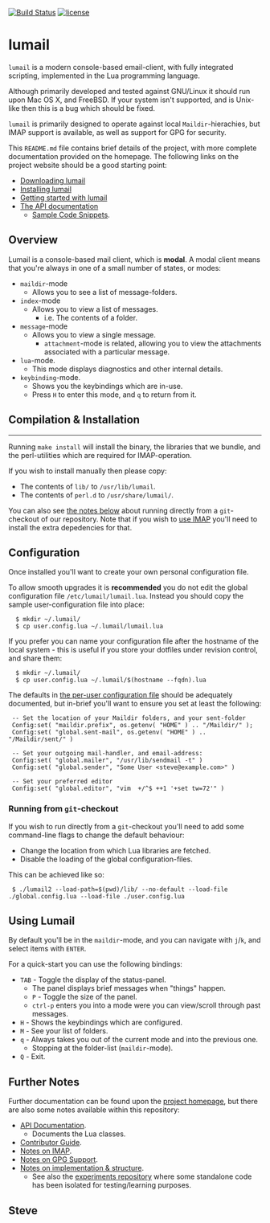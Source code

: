 
[![Build Status](https://travis-ci.org/lumail/lumail.png)](https://travis-ci.org/lumail/lumail)
[![license](https://img.shields.io/github/license/lumail/lumail.svg)](https://github.com/lumail/lumail/blob/master/LICENSE)


lumail
=======

`lumail` is a modern console-based email-client, with fully integrated scripting, implemented in the Lua programming language.

Although primarily developed and tested against GNU/Linux it should run upon Mac OS X, and FreeBSD.  If your system isn't supported, and is Unix-like then this is a bug which should be fixed.

`lumail` is primarily designed to operate against local `Maildir`-hierachies, but IMAP support is available, as well as support for GPG for security.

This `README.md` file contains brief details of the project, with more complete documentation provided on the homepage. The following links on the project website should be a good starting point:

* [Downloading lumail](https://lumail.org/download/)
* [Installing lumail](https://lumail.org/install/)
* [Getting started with lumail](https://lumail.org/getting-started/)
* [The API documentation](https://lumail.org/api/)
   * [Sample Code Snippets](https://lumail.org/examples/).


## Overview

Lumail is a console-based mail client, which is __modal__.  A modal client
means that you're always in one of a small number of states, or modes:

* `maildir`-mode
    * Allows you to see a list of message-folders.
* `index`-mode
    * Allows you to view a list of messages.
       * i.e. The contents of a folder.
* `message`-mode
    * Allows you to view a single message.
       * `attachment`-mode is related, allowing you to view the attachments associated with a particular message.
* `lua`-mode.
    * This mode displays diagnostics and other internal details.
* `keybinding`-mode.
    * Shows you the keybindings which are in-use.
    * Press `H` to enter this mode, and `q` to return from it.


## Compilation & Installation
-----------------------------

Running `make install` will install the binary, the libraries that we bundle, and the perl-utilities which are required for IMAP-operation.

If you wish to install manually then please copy:

* The contents of `lib/` to `/usr/lib/lumail`.
* The contents of `perl.d` to `/usr/share/lumail/`.

You can also see [the notes below](#running-from-git-checkout) about running directly from a `git`-checkout of our repository.  Note that if you wish to [use IMAP](IMAP.md) you'll need to install the extra depedencies for that.


## Configuration

Once installed you'll want to create your own personal configuration file.

To allow smooth upgrades it is __recommended__ you do not edit the global configuration file `/etc/lumail/lumail.lua`.  Instead you should copy the sample user-configuration file into place:

      $ mkdir ~/.lumail/
      $ cp user.config.lua ~/.lumail/lumail.lua

If you prefer you can name your configuration file after the hostname of the local system - this is useful if you store your dotfiles under revision control, and share them:

      $ mkdir ~/.lumail/
      $ cp user.config.lua ~/.lumail/$(hostname --fqdn).lua

The defaults in [the per-user configuration file](user.config.lua) should be adequately documented, but in-brief you'll want to ensure you set at least the following:

     -- Set the location of your Maildir folders, and your sent-folder
     Config:set( "maildir.prefix", os.getenv( "HOME" ) .. "/Maildir/" );
     Config:set( "global.sent-mail", os.getenv( "HOME" ) .. "/Maildir/sent/" )

     -- Set your outgoing mail-handler, and email-address:
     Config:set( "global.mailer", "/usr/lib/sendmail -t" )
     Config:set( "global.sender", "Some User <steve@example.com>" )

     -- Set your preferred editor
     Config:set( "global.editor", "vim  +/^$ ++1 '+set tw=72'" )



### Running from `git`-checkout

If you wish to run directly from a `git`-checkout you'll need to add some
command-line flags to change the default behaviour:

* Change the location from which Lua libraries are fetched.
* Disable the loading of the global configuration-files.

This can be achieved like so:

     $ ./lumail2 --load-path=$(pwd)/lib/ --no-default --load-file ./global.config.lua --load-file ./user.config.lua


## Using Lumail

By default you'll be in the `maildir`-mode, and you can navigate with `j`/`k`, and select items with `ENTER`.

For a quick-start you can use the following bindings:

* `TAB` - Toggle the display of the status-panel.
   * The panel displays brief messages when "things" happen.
   * `P` - Toggle the size of the panel.
   * `ctrl-p` enters you into a mode were you can view/scroll through past messages.
* `H` - Shows the keybindings which are configured.
* `M` - See your list of folders.
* `q` - Always takes you out of the current mode and into the previous one.
   * Stopping at the folder-list (`maildir`-mode).
* `Q` - Exit.


## Further Notes

Further documentation can be found upon the [project homepage](https://lumail.org/), but there are also some notes available within this repository:

* [API Documentation](API.md).
   * Documents the Lua classes.
* [Contributor Guide](CONTRIBUTING.md).
* [Notes on IMAP](IMAP.md).
* [Notes on GPG Support](GPG.md).
* [Notes on implementation & structure](HACKING.md).
   * See also the [experiments repository](https://github.com/lumail/experiments) where some standalone code has been isolated for testing/learning purposes.


Steve
--
